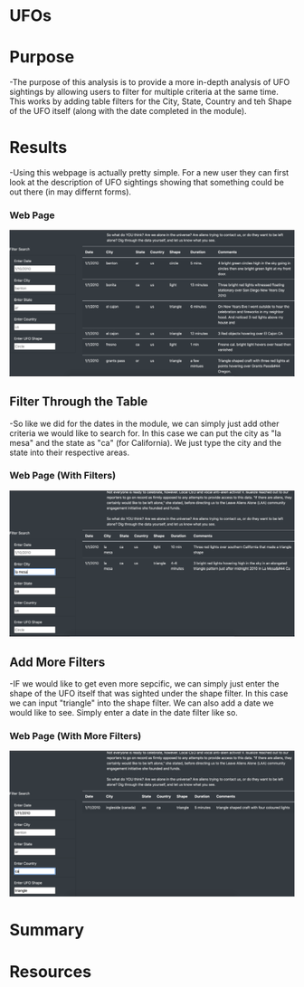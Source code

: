 # UFOs
# Purpose 
-The purpose of this analysis is to provide a more in-depth analysis of UFO sightings by allowing users to filter for multiple criteria at the same time. This works by adding table filters for the City, State, Country and teh Shape of the UFO itself (along with the date completed in the module).


# Results 
-Using this webpage is actually pretty simple. For a new user they can first look at the description of UFO sightings showing that something could be out there (in may differnt forms). 

### Web Page 
![Web_Page](./UFOs/Web_Page.png)


## Filter Through the Table 
-So like we did for the dates in the module, we can simply just add other criteria we would like to search for. In this case we can put the city as "la mesa" and the state as "ca" (for California). We just type the city and the state into their respective areas.

### Web Page (With Filters)
![Web_Page_With_Filters](./UFOs/Web_Page_Filters.png)

## Add More Filters
-IF we would like to get even more sepcific, we can simply just enter the shape of the UFO itself that was sighted under the shape filter. In this case we can input "triangle" into the shape filter. We can also add a date we would like to see. Simply enter a date in the date filter like so.

### Web Page (With More Filters)
![More_Filters](./UFOs/More_Filters.png)

# Summary



# Resources
